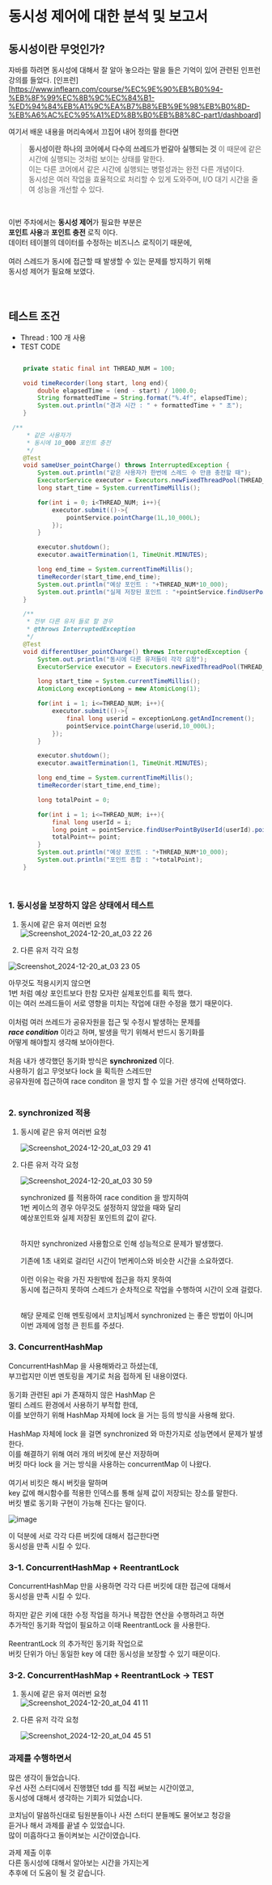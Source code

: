 # 동시성 제어에 대한 분석 및 보고서


## 동시성이란 무엇인가?

<aside>

자바를 하려면 동시성에 대해서 잘 알아 놓으라는 말을 들은 
기억이 있어 관련된 인프런 강의를 들었다.
[인프런][https://www.inflearn.com/course/%EC%9E%90%EB%B0%94-%EB%8F%99%EC%8B%9C%EC%84%B1-%ED%94%84%EB%A1%9C%EA%B7%B8%EB%9E%98%EB%B0%8D-%EB%A6%AC%EC%95%A1%ED%8B%B0%EB%B8%8C-part1/dashboard]

 
여기서 배운 내용을 머리속에서 끄집어 내어  정의를 한다면
<br>
>**동시성이란 하나의 코어에서 다수의 쓰레드가 번갈아 실행되는 것**
이 때문에 같은 시간에 실행되는 것처럼 보이는 상태를 말한다.   
이는 다른 코어에서 같은 시간에 실행되는 병렬성과는 완전 다른 개념이다.   
동시성은 여러 작업을 효율적으로 처리할 수 있게 도와주며, I/O 대기 시간을 줄여 성능을 개선할 수 있다.    





<br>

이번 주차에서는 **동시성 제어**가 필요한 부분은    
**포인트 사용**과 **포인트 충전** 로직 이다.    
데이터 테이블의 데이터를 수정하는 비즈니스 로직이기 때문에,    
<br>
여러 스레드가 동시에 접근할 때 발생할 수 있는 문제를 방지하기 위해    
동시성 제어가 필요해 보였다.   
<br>
<br>
## 테스트 조건    

- Thread : 100 개 사용   
- TEST CODE   
```java

    private static final int THREAD_NUM = 100;

    void timeRecorder(long start, long end){
        double elapsedTime = (end - start) / 1000.0;
        String formattedTime = String.format("%.4f", elapsedTime);
        System.out.println("경과 시간 : " + formattedTime + " 초");
    }

 /**
     * 같은 사용자가
     * 동시에 10_000 포인트 충전
     */
    @Test
    void sameUser_pointCharge() throws InterruptedException {
        System.out.println("같은 사용자가 한번에 스레드 수 만큼 충전할 때");
        ExecutorService executor = Executors.newFixedThreadPool(THREAD_NUM);
        long start_time = System.currentTimeMillis();

        for(int i = 0; i<THREAD_NUM; i++){
            executor.submit(()->{
                pointService.pointCharge(1L,10_000L);
            });
        }

        executor.shutdown();
        executor.awaitTermination(1, TimeUnit.MINUTES);

        long end_time = System.currentTimeMillis();
        timeRecorder(start_time,end_time);
        System.out.println("예상 포인트 : "+THREAD_NUM*10_000);
        System.out.println("실제 저장된 포인트 : "+pointService.findUserPointByUserId(1L).point());
    }

    /**
     * 전부 다른 유저 들로 할 경우
     * @throws InterruptedException
     */
    @Test
    void differentUser_pointCharge() throws InterruptedException {
        System.out.println("동시에 다른 유저들이 각각 요청");
        ExecutorService executor = Executors.newFixedThreadPool(THREAD_NUM);

        long start_time = System.currentTimeMillis();
        AtomicLong exceptionLong = new AtomicLong(1);

        for(int i = 1; i<=THREAD_NUM; i++){
            executor.submit(()->{
                final long userid = exceptionLong.getAndIncrement();
                pointService.pointCharge(userid,10_000L);
            });
        }

        executor.shutdown();
        executor.awaitTermination(1, TimeUnit.MINUTES);

        long end_time = System.currentTimeMillis();
        timeRecorder(start_time,end_time);

        long totalPoint = 0;

        for(int i = 1; i<=THREAD_NUM; i++){
            final long userId = i;
            long point = pointService.findUserPointByUserId(userId).point();
            totalPoint+= point;
        }
        System.out.println("예상 포인트 : "+THREAD_NUM*10_000);
        System.out.println("포인트 총합 : "+totalPoint);
    }
```
<br>

### 1. 동시성을 보장하지 않은 상태에서 테스트   
1. 동시에 같은 유저 여러번 요청   
    ![Screenshot_2024-12-20_at_03 22 26](https://github.com/user-attachments/assets/a99d67c9-6a3b-4ab2-be53-afff918d4f4a)

1. 다른 유저 각각 요청  
    
  ![Screenshot_2024-12-20_at_03 23 05](https://github.com/user-attachments/assets/be772182-41e8-4b4a-9bf3-0fa8af05d035)
    

아무것도 적용시키지 않으면    
1번 처럼 예상 포인트보다 한참 모자란 실제포인트를 획득 했다.   
이는 여러 쓰레드들이 서로 영향을 미치는 작업에 대한 수정을 했기 때문이다.    
<br>
이처럼 여러 쓰레드가 공유자원을 접근 및 수정시 발생하는 문제를    
***race condition*** 이라고 하며, 발생을 막기 위해서 반드시 동기화를    
어떻게 해야할지 생각해 보아야한다.   
<br>
처음 내가 생각했던 동기화 방식은 **synchronized** 이다.   
사용하기 쉽고 무엇보다 lock 을 획득한 스레드만   
공유자원에 접근하여 race conditon 을 방지 할 수 있을 거란 생각에 선택하였다.   
<br>

### 2.  synchronized 적용   
1. 동시에 같은 유저 여러번 요청
   
    ![Screenshot_2024-12-20_at_03 29 41](https://github.com/user-attachments/assets/85ac714e-9052-4a23-8d2f-90684c3b04e9)

1. 다른 유저 각각 요청
   
    ![Screenshot_2024-12-20_at_03 30 59](https://github.com/user-attachments/assets/5ec279fb-61b7-473f-81f9-58fb62a0732b)
    
    synchronized 를 적용하여 race condition 을 방지하여    
    1번 케이스의 경우 아무것도 설정하지 않았을 때와 달리     
    예상포인트와 실제 저장된 포인트의 값이 같다.     
    
    <br>
    하지만 synchronized 사용함으로 인해   
    성능적으로 문제가 발생했다.   

    기존에 1초 내외로 걸리던 시간이 1번케이스와 비슷한 시간을 소요하였다.   
    <br>
    이런 이유는 락을 가진 자원밖에 접근을 하지 못하여     
    동시에 접근하지 못하여 스레드가 순차적으로 작업을 수행하여 시간이 오래 걸렸다.    
    <br>

    해당 문제로 인해 멘토링에서 코치님께서 synchronized 는 좋은 방법이 아니며      
    이번 과제에 엄청 큰 힌트를 주셨다.   
    

### 3. ConcurrentHashMap

ConcurrentHashMap 을 사용해봐라고 하셨는데,   
부끄럽지만 이번 멘토링을 계기로 처음 접하게 된 내용이였다.    
<br>
동기화 관련된 api 가 존재하지 않은  HashMap 은    
멀티 스레드 환경에서 사용하기 부적합 한데,   
이를 보안하기 위해 HashMap 자체에 lock 을 거는 등의 방식을 사용해 왔다.    
<br>
HashMap 자체에 lock 을 걸면 synchronized 와 마찬가지로 성능면에서 문제가 발생한다.    
이를 해결하기 위해 여러 개의 버킷에 분산 저장하며    
버킷 마다 lock 을 거는 방식을 사용하는 concurrentMap 이 나왔다.   
<br>
여기서 비킷은 해시 버킷을 말하며   
key 값에 해시함수를 적용한 인덱스를 통해 실제 값이 저장되는 장소를 말한다.   
버킷 별로 동기화 구현이 가능해 진다는  말이다.   

![image](https://github.com/user-attachments/assets/05134570-3bcf-4eee-be1c-71bf6d475e63)

이 덕분에 서로 각각 다른 버킷에 대해서 접근한다면    
동시성을 만족 시킬 수 있다.   

### 3-1. ConcurrentHashMap + ReentrantLock   
ConcurrentHashMap 만을 사용하면 각각 다른 버킷에 대한 접근에 대해서   
동시성을 만족 시킬 수 있다.   
<br>
하지만 같은 키에 대한 수정 작업을 하거나 복잡한 연산을 수행하려고 하면   
추가적인 동기화 작업이 필요하고 이때 ReentrantLock 을 사용한다.   
<br>
ReentrantLock 의 추가적인 동기화 작업으로    
버킷 단위가 아닌 동일한 key 에 대한 동시성을 보장할 수 있기 때문이다.   

### 3-2. ConcurrentHashMap + ReentrantLock  → TEST   

1.  동시에 같은 유저 여러번 요청   
    ![Screenshot_2024-12-20_at_04 41 11](https://github.com/user-attachments/assets/f6d71188-f9c2-4bdf-bf02-f7fcd69f2b56)

1. 다른 유저 각각 요청

    ![Screenshot_2024-12-20_at_04 45 51](https://github.com/user-attachments/assets/85ebc994-90bd-4f49-8923-2fe3da8d05d9)


### 과제를 수행하면서   

많은 생각이 들었습니다.   
우선 사전 스터디에서 진행했던 tdd 를 직접 써보는 시간이였고,   
동시성에 대해서 생각하는 기회가 되었습니다.    

코치님이 말씀하신대로 팀원분들이나 사전 스터디 분들께도 물어보고 청강을    
듣거나 해서 과제를 끝낼 수 있었습니다.    
많이 미흡하다고 돌이켜보는 시간이였습니다.   

과제 제출 이후    
다른 동시성에 대해서 알아보는 시간을 가지는게   
추후에 더 도움이 될 것 같습니다.
